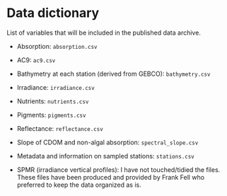 # Data dictionary

List of variables that will be included in the published data archive.

- Absorption: `absorption.csv`

- AC9: `ac9.csv`

- Bathymetry at each station (derived from GEBCO): `bathymetry.csv`
  
- Irradiance: `irradiance.csv`

- Nutrients: `nutrients.csv`

- Pigments: `pigments.csv`

- Reflectance: `reflectance.csv`

- Slope of CDOM and non-algal absorption: `spectral_slope.csv`

- Metadata and information on sampled stations: `stations.csv`

- SPMR (irradiance vertical profiles): I have not touched/tidied the files. These files have been produced and provided by Frank Fell who preferred to keep the data organized as is.
